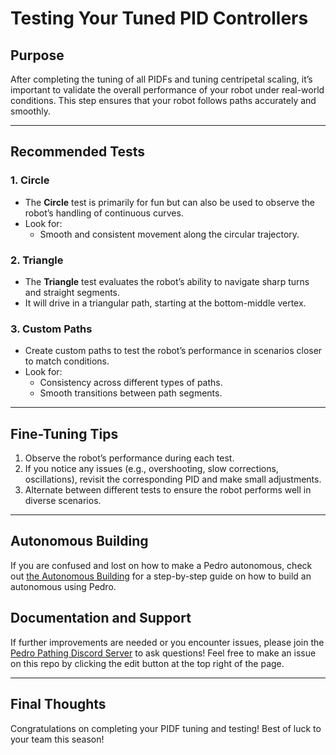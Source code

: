 # Testing Your Tuned PID Controllers #

## Purpose ##

After completing the tuning of all PIDFs and tuning centripetal scaling, it’s important to validate the overall performance of your robot under real-world conditions. This step ensures that your robot follows paths accurately and smoothly.

---

## Recommended Tests ##

### 1. Circle ###
- The **Circle** test is primarily for fun but can also be used to observe the robot’s handling of continuous curves.
- Look for:
    - Smooth and consistent movement along the circular trajectory.

### 2. Triangle ###
- The **Triangle** test evaluates the robot’s ability to navigate sharp turns and straight segments.
- It will drive in a triangular path, starting at the bottom-middle vertex.

### 3. Custom Paths ###
- Create custom paths to test the robot’s performance in scenarios closer to match conditions.
- Look for:
    - Consistency across different types of paths.
    - Smooth transitions between path segments.

---

## Fine-Tuning Tips ##

1. Observe the robot’s performance during each test.
2. If you notice any issues (e.g., overshooting, slow corrections, oscillations), revisit the corresponding PID and make small adjustments.
3. Alternate between different tests to ensure the robot performs well in diverse scenarios.

---

## Autonomous Building ##
If you are confused and lost on how to make a Pedro autonomous, check out [the Autonomous Building](../examples/buildauto.md) for a step-by-step guide on how to build an autonomous using Pedro.

## Documentation and Support ##

If further improvements are needed or you encounter issues, please join the [Pedro Pathing Discord Server](https://discord.gg/2GfC4qBP5s) to ask questions!
Feel free to make an issue on this repo by clicking the edit button at the top right of the page.

---

## Final Thoughts

Congratulations on completing your PIDF tuning and testing! Best of luck to your team this season!

